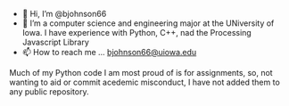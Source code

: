 - 👋 Hi, I’m @bjohnson66
- 👀 I’m a computer science and engineering major at the UNiversity of Iowa. I have experience with Python, C++, nad the Processing Javascript Library
- 📫 How to reach me ... bjohnson66@uiowa.edu

Much of my Python code I am most proud of is for assignments, so, not wanting to aid or commit acedemic misconduct, I have not added them to any public repository. 
<!---
bjohnson66/bjohnson66 is a ✨ special ✨ repository because its `README.md` (this file) appears on your GitHub profile.
You can click the Preview link to take a look at your changes.
--->
